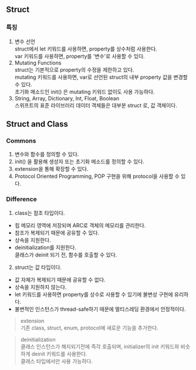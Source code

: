 ## Struct  
  
  
### 특징  
1. 변수 선언  
struct에서 let 키워드를 사용하면, property를 상수처럼 사용한다.  
var 키워드를 사용하면, property를 '변수'로 사용할 수 있다.  
2. Mutating Functions  
struct는 기본적으로 property의 수정을 제한하고 있다.  
mutating 키워드를 사용하면, var로 선언된 struct의 내부 property 값을 변경할 수 있다.  
초기화 메소드인 init() 은 mutating 키워드 없이도 사용 가능하다.  
3. String, Array, Dictionary, Int, Float, Boolean  
스위프트의 표준 라이브러리 데이터 객체들은 대부분 struct 로, 값 객체이다.  
  
  
  
## Struct and Class  
  
  
### Commons  
1. 변수와 함수를 정의할 수 있다.  
2. init() 을 활용해 생성자 또는 초기화 메소드를 정의할 수 있다.  
3. extension을 통해 확장할 수 있다.  
4. Protocol Oriented Programming, POP 구현을 위해 protocol을 사용할 수 있다.  
  
### Difference  
1. class는 참조 타입이다.  
- 힙 메모리 영역에 저장되며 ARC로 객체의 메모리를 관리한다.  
- 참조가 복제되기 때문에 공유할 수 있다.  
- 상속을 지원한다.  
- deinitialization를 지원한다.  
클래스가 deinit 되기 전, 함수를 호출할 수 있다.  
2. struct는 값 타입이다.  
- 값 자체가 복제되기 때문에 공유할 수 없다.  
- 상속을 지원하지 않는다.  
- let 키워드를 사용하면 property를 상수로 사용할 수 있기에 불변성 구현에 유리하다.  
- 불변적인 인스턴스가 thread-safe하기 때문에 멀티스레딩 환경에서 안정적이다.  

> extension  
기존 class, struct, enum, protocol에 새로운 기능을 추가한다.  

> deinitialization  
클래스 인스턴스가 해지되기전에 즉각 호출되며, initializer의 init 키워드와 비슷하게 deinit 키워드를 사용한다.  
클래스 타입에서만 사용 가능하다.  